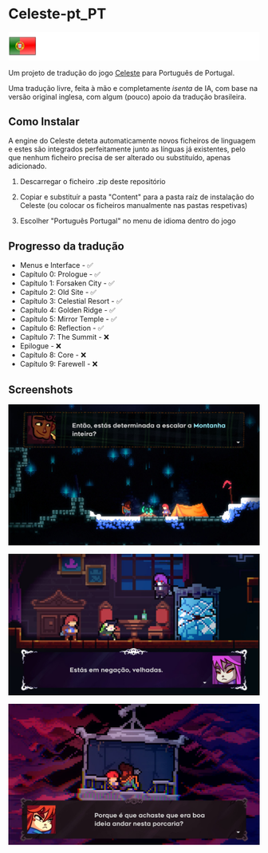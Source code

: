# Celeste-pt_PT 

[celeste-game]: https://www.celestegame.com/ "Official Celeste website"

![](https://github.com/Hurricane-32/Celeste-pt_PT/blob/main/Content/Icons/portugal-portuguese.png)

Um projeto de tradução do jogo [Celeste][celeste-game] para Português de Portugal.

Uma tradução livre, feita à mão e completamente _isenta_ de IA, com base na versão original inglesa, com algum (pouco) apoio da tradução brasileira.

## Como Instalar

A engine do Celeste deteta automaticamente novos ficheiros de linguagem e estes são integrados perfeitamente junto as línguas já existentes, pelo que nenhum ficheiro precisa de ser alterado ou substituído, apenas adicionado.

1. Descarregar o ficheiro .zip deste repositório

2. Copiar e substituír a pasta "Content" para a pasta raíz de instalação do Celeste (ou colocar os ficheiros manualmente nas pastas respetivas)

3. Escolher "Português Portugal" no menu de idioma dentro do jogo

## Progresso da tradução

- Menus e Interface - ✅
- Capítulo 0: Prologue - ✅
- Capítulo 1: Forsaken City - ✅
- Capítulo 2: Old Site - ✅
- Capítulo 3: Celestial Resort - ✅
- Capítulo 4: Golden Ridge - ✅
- Capítulo 5: Mirror Temple - ✅
- Capítulo 6: Reflection - ✅
- Capítulo 7: The Summit - ❌
- Epilogue - ❌
- Capítulo 8: Core - ❌
- Capítulo 9: Farewell - ❌

## Screenshots

![](https://github.com/Hurricane-32/Celeste-pt_PT/blob/main/Screenshots/20250629175428_1.jpg)

![](https://github.com/Hurricane-32/Celeste-pt_PT/blob/main/Screenshots/20250629175632_1.jpg)

![](https://github.com/Hurricane-32/Celeste-pt_PT/blob/main/Screenshots/20250629195128_1.jpg)
